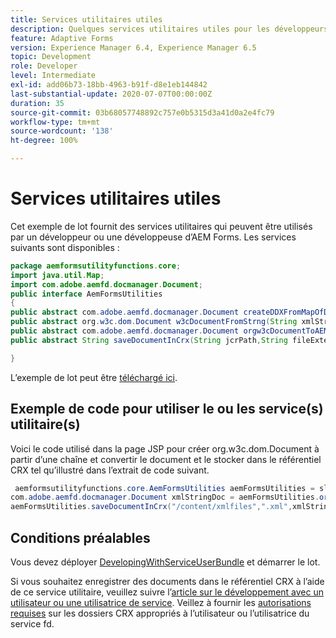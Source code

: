 ```yaml
---
title: Services utilitaires utiles
description: Quelques services utilitaires utiles pour les développeurs et développeuses d’AEM Forms
feature: Adaptive Forms
version: Experience Manager 6.4, Experience Manager 6.5
topic: Development
role: Developer
level: Intermediate
exl-id: add06b73-18bb-4963-b91f-d8e1eb144842
last-substantial-update: 2020-07-07T00:00:00Z
duration: 35
source-git-commit: 03b68057748892c757e0b5315d3a41d0a2e4fc79
workflow-type: tm+mt
source-wordcount: '138'
ht-degree: 100%

---
```


# Services utilitaires utiles

Cet exemple de lot fournit des services utilitaires qui peuvent être utilisés par un développeur ou une développeuse d’AEM Forms. Les services suivants sont disponibles :


```java
package aemformsutilityfunctions.core;
import java.util.Map;
import com.adobe.aemfd.docmanager.Document;
public interface AemFormsUtilities
{
public abstract com.adobe.aemfd.docmanager.Document createDDXFromMapOfDocuments(Map<String, com.adobe.aemfd.docmanager.Document> paramMap);
public abstract org.w3c.dom.Document w3cDocumentFromStrng(String xmlString);
public abstract com.adobe.aemfd.docmanager.Document orgw3cDocumentToAEMFDDocument(org.w3c.dom.Document xmlDocument);
public abstract String saveDocumentInCrx(String jcrPath,String fileExtension, Document documentToSave);

}
```

L’exemple de lot peut être [téléchargé ici](assets/aemformsutilityfunctions.aemformsutilityfunctions.core-1.0-SNAPSHOT.jar).

## Exemple de code pour utiliser le ou les service(s) utilitaire(s)

Voici le code utilisé dans la page JSP pour créer org.w3c.dom.Document à partir d’une chaîne et convertir le document et le stocker dans le référentiel CRX tel qu’illustré dans l’extrait de code suivant.

```java
 aemformsutilityfunctions.core.AemFormsUtilities aemFormsUtilities = sling.getService(aemformsutilityfunctions.core.AemFormsUtilities.class);
com.adobe.aemfd.docmanager.Document xmlStringDoc = aemFormsUtilities.orgw3cDocumentToAEMFDDocument(aemFormsUtilities.w3cDocumentFromStrng("<data><fname>Girish</fname></data>"));
aemFormsUtilities.saveDocumentInCrx("/content/xmlfiles",".xml",xmlStringDoc);
```

## Conditions préalables


Vous devez déployer [DevelopingWithServiceUserBundle](https://experienceleague.adobe.com/docs/experience-manager-learn/assets/DevelopingWithServiceUser.jar?lang=fr) et démarrer le lot.


Si vous souhaitez enregistrer des documents dans le référentiel CRX à l’aide de ce service utilitaire, veuillez suivre l’[article sur le développement avec un utilisateur ou une utilisatrice de service](https://experienceleague.adobe.com/docs/experience-manager-learn/forms/adaptive-forms/service-user-tutorial-develop.html?lang=fr#adaptive-forms). Veillez à fournir les [autorisations requises](http://localhost:4502/useradmin) sur les dossiers CRX appropriés à l’utilisateur ou l’utilisatrice du service fd.
